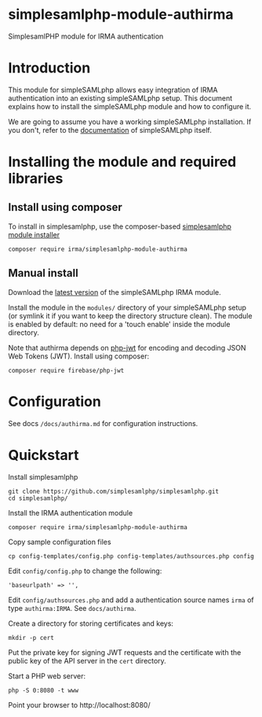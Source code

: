 # simplesamlphp-module-authirma
SimplesamlPHP module for IRMA authentication

# Introduction
This module for simpleSAMLphp allows easy integration of IRMA authentication into an existing simpleSAMLphp setup.
This document explains how to install the simpleSAMLphp module and how to configure it.

We are going to assume you have a working simpleSAMLphp installation.
If you don't, refer to the 
[documentation](https://simplesamlphp.org/docs/stable/simplesamlphp-install)
of simpleSAMLphp itself.

# Installing the module and required libraries

## Install using composer

To install in simplesamlphp, use the composer-based [simplesamlphp module installer](https://github.com/simplesamlphp/composer-module-installer)

	composer require irma/simplesamlphp-module-authirma

## Manual install 

Download the [latest version](https://github.com/credentials/simplesamlphp-module-authirma/releases/latest) of the simpleSAMLphp IRMA module.

Install the module in the `modules/` directory of your simpleSAMLphp setup (or symlink it if you want to keep the directory structure clean).
The module is enabled by default: no need for a 'touch enable' inside the module directory.

Note that authirma depends on [php-jwt](https://github.com/firebase/php-jwt) for encoding and decoding JSON Web Tokens (JWT).
Install using composer:

	composer require firebase/php-jwt

# Configuration

See docs `/docs/authirma.md` for configuration instructions.

# Quickstart

Install simplesamlphp

	git clone https://github.com/simplesamlphp/simplesamlphp.git
	cd simplesamlphp/

Install the IRMA authentication module

	composer require irma/simplesamlphp-module-authirma

Copy sample configuration files

	cp config-templates/config.php config-templates/authsources.php config 

Edit `config/config.php` to change the following:

	'baseurlpath' => '',

Edit `config/authsources.php` and add a authentication source names `irma` of type `authirma:IRMA`. See `docs/authirma`.

Create a directory for storing certificates and keys:

	mkdir -p cert

Put the private key for signing JWT requests and the certificate with the public key of the API server in the `cert` directory.

Start a PHP web server:

	php -S 0:8080 -t www 
	
Point your browser to http://localhost:8080/
